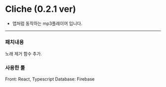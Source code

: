 # Cliche (0.2.1 ver)

- 앱처럼 동작하는 mp3플레이어 입니다.

---

### 패치내용

노래 제거 함수 추가.

### 사용한 툴

Front: React, Typescript
Database: Firebase
